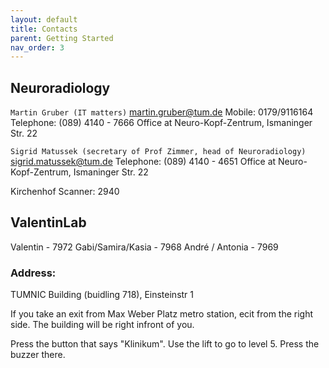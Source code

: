 ```yaml
---
layout: default
title: Contacts
parent: Getting Started
nav_order: 3
---
```


## Neuroradiology 

``Martin Gruber (IT matters)`` 
martin.gruber@tum.de 
Mobile: 0179/9116164 
Telephone: (089) 4140 - 7666 
Office at Neuro-Kopf-Zentrum, Ismaninger Str. 22 

``Sigrid Matussek (secretary of Prof Zimmer, head of Neuroradiology)`` 
sigrid.matussek@tum.de 
Telephone: (089) 4140 - 4651 
Office at Neuro-Kopf-Zentrum, Ismaninger Str. 22 


Kirchenhof Scanner: 2940 


## ValentinLab 

Valentin - 7972 
Gabi/Samira/Kasia - 7968 
André / Antonia - 7969 



### Address: 
TUMNIC  Building (buidling 718), Einsteinstr 1 

If you take an exit from Max Weber Platz metro station, ecit from the right side. The building will be right infront of you.

Press the button that says "Klinikum". Use the lift to go to level 5. Press the buzzer there.
